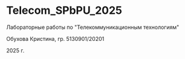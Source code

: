 # Telecom_SPbPU_2025

Лабораторные работы по "Телекоммуникационным технологиям"

Обухова Кристина, гр. 5130901/20201

2025 г.
